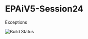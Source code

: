 # EPAiV5-Session24
Exceptions

![Build Status](https://github.com/aravindchakravarti/EPAiV5-Session24/actions/workflows/python-app.yml/badge.svg)
